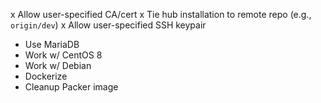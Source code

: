 x Allow user-specified CA/cert
x Tie hub installation to remote repo (e.g., `origin/dev`)
x Allow user-specified SSH keypair
- Use MariaDB
- Work w/ CentOS 8
- Work w/ Debian
- Dockerize
- Cleanup Packer image
